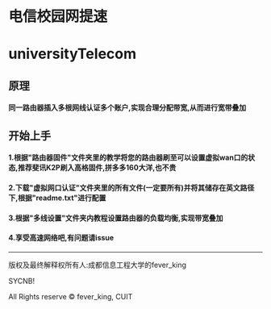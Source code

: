 # 电信校园网提速

# universityTelecom

## 原理



#### 同一路由器插入多根网线认证多个账户,实现合理分配带宽,从而进行宽带叠加



## 开始上手



#### 1.根据"路由器固件"文件夹里的教学将您的路由器刷至可以设置虚拟wan口的状态,推荐斐讯K2P刷入高格固件,拼多多160大洋,也不贵



#### 2.下载"虚拟网口认证"文件夹里的所有文件(一定要所有)并将其储存在英文路径下,根据"readme.txt"进行配置



#### 3.根据"多线设置"文件夹内教程设置路由器的负载均衡,实现带宽叠加



#### 4.享受高速网络吧,有问题请issue

------

版权及最终解释权所有人:成都信息工程大学的fever_king

SYCNB!

All Rights reserve © fever_king, CUIT



